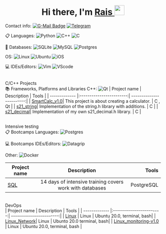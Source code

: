 <h1 align="center">Hi there, I'm <a href="https://github.com/BelRais" target="_blank">Rais </a> 
<img src="https://github.com/blackcater/blackcater/raw/main/images/Hi.gif" height="32"/></h1>

  Contact info:
  [![G-Mail Badge](https://img.shields.io/badge/Gmail-D14836?style=for-the-badge&logo=gmail&logoColor=white)](mailto:belyaev.rais@gmail.com)
  [![Telegram](https://img.shields.io/badge/Telegram-2CA5E0?style=for-the-badge&logo=telegram&logoColor=white)](https://t.me/belyaevrais)

  📋 Languages:
  ![Python](https://img.shields.io/badge/python-3670A0?style=for-the-badge&logo=python&logoColor=ffdd54)
  ![C++](https://img.shields.io/badge/c++-%2300599C.svg?style=for-the-badge&logo=c%2B%2B&logoColor=white)
  ![C](https://img.shields.io/badge/c-%2300599C.svg?style=for-the-badge&logo=c&logoColor=white)
  
   
    
   💾 Databases:
   ![SQLite](https://img.shields.io/badge/sqlite-%2307405e.svg?style=for-the-badge&logo=sqlite&logoColor=white)
   ![MySQL](https://img.shields.io/badge/mysql-%2300f.svg?style=for-the-badge&logo=mysql&logoColor=white)
   ![Postgres](https://img.shields.io/badge/postgres-%23316192.svg?style=for-the-badge&logo=postgresql&logoColor=white)

  OS:
  ![Linux](https://img.shields.io/badge/Linux-FCC624?style=for-the-badge&logo=linux&logoColor=black)
  ![Ubuntu](https://img.shields.io/badge/Ubuntu-E95420?style=for-the-badge&logo=ubuntu&logoColor=white)
  ![iOS](https://img.shields.io/badge/iOS-000000?style=for-the-badge&logo=ios&logoColor=white)
  
  💻 IDEs/Editors:
  ![Vim](https://img.shields.io/badge/VIM-%2311AB00.svg?style=for-the-badge&logo=vim&logoColor=white)
  ![VScode](https://img.shields.io/badge/VS%20Code-0f0f0f%3F?style=for-the-badge&logo=Visual%20Studio%20Code&logoColor=white&color=blue)

<br> C/C++ Projects </br>
  📚 Frameworks, Platforms and Libraries C++:
  ![Qt](https://img.shields.io/badge/Qt-%23217346.svg?style=for-the-badge&logo=Qt&logoColor=white)
| Project name      | Description                | Tools |
| ------------- |:------------------------:| ------------------------:|
| [SmartCalc_v1.0](https://github.com/BelRais/SmartCalc_v1.0)| This project is about creating a calculator. |  C , Qt |
| [s21_string](https://github.com/BelRais/s21_string)| Implementation of the string.h library with additions. | C |
| [s21_decimal](https://github.com/BelRais/C5_s21_decimal)| Implementation of my own s21_decimal.h library. | C |





  
<br> Intensive testing </br>
   📋 Bootcamps Languages:
  ![Postgres](https://img.shields.io/badge/postgres-%23316192.svg?style=for-the-badge&logo=postgresql&logoColor=white)

  
  💻 Bootcamps IDEs/Editors:
  	![Datagrip](https://img.shields.io/badge/Datagrip-0f0f0f%3F?style=for-the-badge&logo=datagrip&logoColor=white&color=black)
 
 Other:
  ![Docker](https://img.shields.io/badge/docker-%230db7ed.svg?style=for-the-badge&logo=docker&logoColor=white)

| Project name      | Description                | Tools |
| ------------- |:------------------------:| ------------------------:|
| [SQL](https://github.com/BelRais/SQL_Bootcamp)| 14 days of intensive training covers work with databases | PostgreSQL |

<br> DevOps </br>
| Project name      | Description                | Tools |
| ------------- |:------------------------:| ------------------------:|
| [Linux](https://github.com/BelRais/Linux_00) | Linux |  Ubuntu 20.0, terminal, bash|
| [Linux_Network](https://github.com/BelRais/Linux_01)| Linux | Ubunto 20.0 terminal, bash|
| [Linux_monitoring-v1.0](https://github.com/BelRais/Linux_Monitoring_v1.0) | Linux |  Ubuntu 20.0, terminal, bash |
